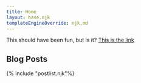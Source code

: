 ```yaml
---
title: Home
layout: base.njk
templateEngineOverride: njk,md
---
```


This should have been fun, but is it? [This is the link](https://advik.uk/)

## Blog Posts

{% include "postlist.njk"%}
